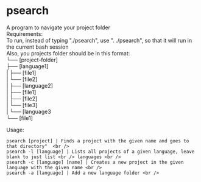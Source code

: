 # psearch
A program to navigate your project folder <br />
Requirements: <br />
  To run, instead of typing "./psearch", use ". ./psearch", so that it will run in the current bash session <br />
  Also, you projects folder should be in this format: <br />
    └── [project-folder] <br />
        ├── [language1]  <br />
        |   ├── [file1]  <br />
        |   └── [file2]  <br />
        |
        ├── [language2]  <br />
        |   ├── [file1]  <br />
        |   ├── [file2]  <br />
        |   └── [file3]  <br />
        |
        └── [language3   <br />
            └── [file1]  <br />


Usage: <br />
  ```
  psearch [project] | Finds a project with the given name and goes to that directory"  <br />
  psearch -l [language] | Lists all projects of a given language, leave blank to just list <br /> languages <br />
  psearch -c [language] [name] | Creates a new project in the given language with the given name <br />
  psearch -a [language] | Add a new language folder <br />
  ```
